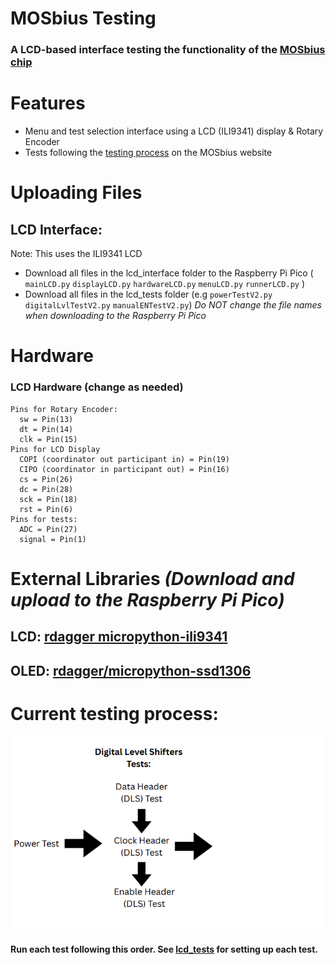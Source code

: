 # MOSbius Testing 
### A LCD-based interface testing the functionality of the [MOSbius chip](https://mosbius.org/0_front_matter/intro.html) 

# Features 
- Menu and test selection interface using a LCD (ILI9341) display & Rotary Encoder
- Tests following the [testing process](https://mosbius.org/app_pcb_test/pcb_test.html) on the MOSbius website

# Uploading Files
## LCD Interface:
Note: This uses the ILI9341 LCD
  - Download all files in the lcd_interface folder to the Raspberry Pi Pico ( `mainLCD.py` `displayLCD.py` `hardwareLCD.py` `menuLCD.py` `runnerLCD.py` )
  - Download all files in the lcd_tests folder (e.g `powerTestV2.py` `digitalLvlTestV2.py` `manualENTestV2.py`)
    *Do NOT change the file names when downloading to the Raspberry Pi Pico*

# Hardware
### LCD Hardware (change as needed)
    Pins for Rotary Encoder:
      sw = Pin(13) 
      dt = Pin(14)
      clk = Pin(15)
    Pins for LCD Display
      COPI (coordinator out participant in) = Pin(19)
      CIPO (coordinator in participant out) = Pin(16)
      cs = Pin(26)
      dc = Pin(28)
      sck = Pin(18)
      rst = Pin(6)
    Pins for tests:
      ADC = Pin(27)
      signal = Pin(1)

# External Libraries *(Download and upload to the Raspberry Pi Pico)* 
## LCD: [rdagger micropython-ili9341](https://github.com/rdagger/micropython-ili9341)
## OLED: [rdagger/micropython-ssd1306](https://github.com/rdagger/micropython-ssd1306)

# Current testing process: 
![testFlow](images/testingFlow.png)
#### Run each test following this order. See [lcd_tests](lcd_tests/README.md) for setting up each test. 
